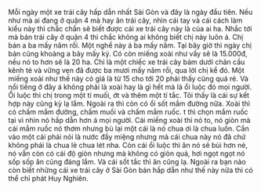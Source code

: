Mỗi ngày một xe trái cây hấp dẫn nhất Sài Gòn và đây là ngày đầu tiên. Nếu như mà ai đang ở quận 4 mà hay ăn trái cây, nhìn cái tay và cái cách làm kiểu này thì chắc chắn sẽ biết được cái xe trái cây này là của ai ha. Nhắc tới mà bán trái cây ở quận 4 thì chắc không ai không biết chị này luôn á. Chị bán a ba mấy năm rồi. Một nghề này á ba mấy năm. Tại bây giờ thì ngày chị bán cũng khoảng a bảy mấy ký. Có còn miếng xoài như vầy sẽ là 15.000đ, nếu nó to hơn sẽ là 20 ha. Chỉ là một chiếc xe trái cây bám dưới chân cầu kênh tẻ và vững vẹn đã được ba mươi mấy năm rồi, qua lời chị kể đó. Một miếng xoài như thế này có giá là từ 15 cho tới 20 phải thấy cũng quá rẻ. Và nổi tiếng ở đây á không phải là xoài hay là gì hết mà là ổi luộc đó mọi người. Ổi luộc thì chị trong một tí muối, ớt và thêm một tí tắc. Tôi thấy là cái sự kết hợp này cũng kỳ lạ lắm. Ngoài ra thì còn có ổi sốt mắm đường nữa. Xoài thì có chấm mắm đường, chấm muối và chấm mắm ruốc. t thì chọn mắm ruốc tại vì nhìn nó hấp dẫn hơn á mọi người. Cái miếng xoài thì nó to, nó giòn mà cái mắm ruốc nó thơm nhưng bù lại một cái là nó chua ơi là chua luôn. Cắn vào một cái phải nói là nước đầy miệng nhưng mà cái chua này nó đã chứ không phải là chua lè chua lét nha. Còn cái ổi luộc thì ăn nó sẽ bùi hơn nè, nó vẫn còn có cái độ giòn nhưng mà không có giòn quá, hơi ngọt ngọt nó sốp sốp ăn cũng đáng lắm. Và cái sốt tắc thì ăn cũng lạ. Ngoài ra bạn nào còn biết những cái xe trái cây ở Sài Gòn bán hấp dẫn như thế này nữa thì có thể chỉ phát Huy Nghiên.